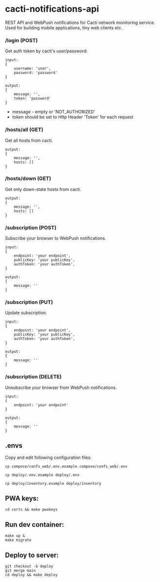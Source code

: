 # cacti-notifications-api

REST API and WebPush notifications for Cacti network monitoring service.
Used for building mobile applications, tiny web clients etc.

### /login (POST)
Get auth token by cacti's user/password.
```
input:
{
    username: 'user',
    password: 'password'
}

output:
{
    message: '', 
    token: 'password'
}
```
- message - empty or 'NOT_AUTHORIZED'
- token should be set to Http Header  'Token' for each request

### /hosts/all (GET)
Get all hosts from cacti.
```
output:
{
    message: '', 
    hosts: []
}
```
### /hosts/down (GET)
Get only down-state hosts from cacti.
```
output:
{
    message: '', 
    hosts: []
}
```
### /subscription (POST)
Subscribe your browser to WebPush notifications.
```
input:
{
    endpoint: 'your endpoint',
    publicKey: 'your publicKey',
    authToken: 'your authToken',
}

output:
{
    message: ''
}
```
### /subscription (PUT)
Update subscription.
```
input:
{
    endpoint: 'your endpoint',
    publicKey: 'your publicKey',
    authToken: 'your authToken',
}

output:
{
    message: ''
}
```
### /subscription (DELETE)
Unsubscribe your browser from WebPush notifications.
```
input:
{
    endpoint: 'your endpoint'
}

output:
{
    message: ''
}
```
## .envs
Copy and edit following configuration files:
```
cp compose/confs_web/.env.example compose/confs_web/.env

cp deploy/.env.example deploy/.env

cp deploy/inventory.example deploy/inventory
```

## PWA keys:
```
cd certs && make pwakeys
```
## Run dev container:
```
make up &
make migrate 
```
## Deploy to server:
```
git checkout -b deploy
git merge main
cd deploy && make deploy
```
